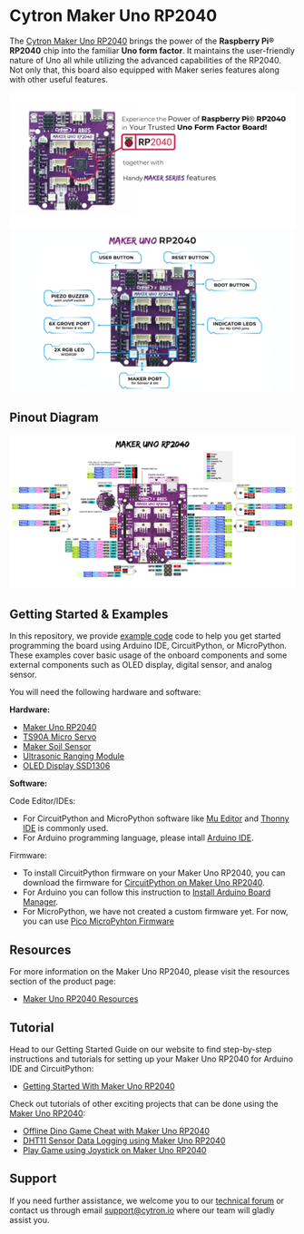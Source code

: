# Cytron Maker Uno RP2040
The [Cytron Maker Uno RP2040](https://my.cytron.io/p-maker-uno-rp2040) brings the power of the **Raspberry Pi® RP2040** chip into the familiar **Uno form factor**. It maintains the user-friendly nature of Uno all while utilizing the advanced capabilities of the RP2040. Not only that, this board also equipped with Maker series features along with other useful features.

![Maker Uno RP2040](https://github.com/CytronTechnologies/Cytron-MAKER-UNO-RP2040/blob/main/Images/rp2040-labeled.png)
![Features labeled](https://github.com/CytronTechnologies/Cytron-MAKER-UNO-RP2040/blob/main/Images/MAKER-UNO-RP2040-features-labeled.png)

## Pinout Diagram
![Maker Uno RP2040 Pinout Diagram](https://github.com/CytronTechnologies/Cytron-MAKER-UNO-RP2040/blob/main/Images/MAKER-UNO-RP2040-pinout-diagram.png)

## Getting Started & Examples

In this repository, we provide [example code](/Example_Code) code to help you get started programming the board using Arduino IDE, CircuitPython, or MicroPython. These examples cover basic usage of the onboard components and some external components such as OLED display, digital sensor, and analog sensor.

You will need the following hardware and software:  

**Hardware:**
* [Maker Uno RP2040](https://my.cytron.io/p-maker-uno-rp2040)
* [TS90A Micro Servo](https://my.cytron.io/p-analog-micro-servo-9g-3v-6v) 
* [Maker Soil Sensor]( https://my.cytron.io/p-maker-soil-moisture-sensor)
* [Ultrasonic Ranging Module](https://cytron.io/p-3v-5.5v-ultrasonic-ranging-module)
* [OLED Display SSD1306](https://my.cytron.io/p-oled-i2c-0.96inch-128x64-blue-display)

**Software:**

Code Editor/IDEs:
* For CircuitPython and MicroPython software like [Mu Editor](https://codewith.mu/) and [Thonny IDE](https://thonny.org/) is commonly used.
* For Arduino programming language, please intall [Arduino IDE](https://www.arduino.cc/en/software/).

Firmware:
* To install CircuitPython firmware on your Maker Uno RP2040, you can download the firmware for [CircuitPython on Maker Uno RP2040](https://circuitpython.org/board/cytron_maker_uno_rp2040/).
* For Arduino you can follow this instruction to [Install Arduino Board Manager](https://github.com/earlephilhower/arduino-pico#installing-via-arduino-boards-manager).
* For MicroPython, we have not created a custom firmware yet. For now, you can use [Pico MicroPyhton Firmware](https://micropython.org/download/rp2-pico/)

## Resources
For more information on the Maker Uno RP2040, please visit the resources section of the product page:
* [Maker Uno RP2040 Resources](https://my.cytron.io/p-maker-uno-rp2040/#tab-resource)

## Tutorial  
Head to our Getting Started Guide on our website to find step-by-step instructions and tutorials for setting up your Maker Uno RP2040 for Arduino IDE and CircuitPython:

* [Getting Started With Maker Uno RP2040](https://my.cytron.io/tutorial/getting-started-guide-with-maker-uno-rp2040)


Check out tutorials of other exciting projects that can be done using the [Maker Uno RP2040](https://my.cytron.io/p-maker-uno-rp2040):

* [Offline Dino Game Cheat with Maker Uno RP2040](https://my.cytron.io/tutorial/offline-dino-game-cheat-with-maker-uno-rp2040)
* [DHT11 Sensor Data Logging using Maker Uno RP2040](https://my.cytron.io/tutorial/data-logging-maker-uno-rp2040)
* [Play Game using Joystick on Maker Uno RP2040](https://my.cytron.io/tutorial/joystick-maker-uno-rp2040)

 ## Support  
If you need further assistance, we welcome you to our [technical forum](http://forum.cytron.io) or contact us through email support@cytron.io where our team will gladly assist you. 
